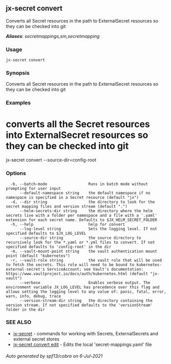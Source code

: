 ## jx-secret convert

Converts all Secret resources in the path to ExternalSecret resources so they can be checked into git

***Aliases**: secretmappings,sm,secretmapping*

### Usage

```
jx-secret convert
```

### Synopsis

Converts all Secret resources in the path to ExternalSecret resources so they can be checked into git

### Examples

  # converts all the Secret resources into ExternalSecret resources so they can be checked into git
  jx-secret convert --source-dir=config-root

### Options

```
  -b, --batch-mode                  Runs in batch mode without prompting for user input
      --default-namespace string    the default namespace if no namespace is specified in a Secret resource (default "jx")
  -d, --dir string                  the directory to look for the secret mapping files and version stream (default ".")
      --helm-secrets-dir string     the directory where the helm secrets live with a folder per namespace and a file with a '.yaml' extension for each secret name. Defaults to $JX_HELM_SECRET_FOLDER
  -h, --help                        help for convert
      --log-level string            Sets the logging level. If not specified defaults to $JX_LOG_LEVEL
      --source-dir string           the source directory to recursively look for the *.yaml or *.yml files to convert. If not specified defaults to 'config-root' in the dir
  -m, --vault-mount-point string    the vault authentication mount point (default "kubernetes")
  -r, --vault-role string           the vault role that will be used to fetch the secrets. This role will need to be bound to kubernetes-external-secret's ServiceAccount; see Vault's documentation: https://www.vaultproject.io/docs/auth/kubernetes.html (default "jx-vault")
      --verbose                     Enables verbose output. The environment variable JX_LOG_LEVEL has precedence over this flag and allows setting the logging level to any value of: panic, fatal, error, warn, info, debug, trace
      --version-stream-dir string   the directory containing the version stream. If not specified defaults to the 'versionStream' folder in the dir
```

### SEE ALSO

* [jx-secret](jx-secret.md)	 - commands for working with Secrets, ExternalSecrets and external secret stores
* [jx-secret convert edit](jx-secret_convert_edit.md)	 - Edits the local 'secret-mappings.yaml' file

###### Auto generated by spf13/cobra on 6-Jul-2021
